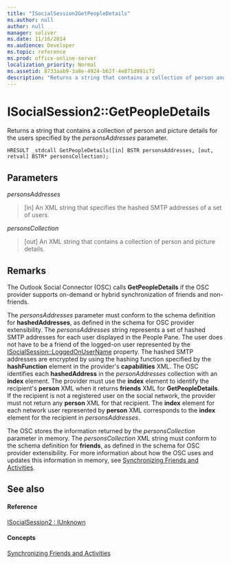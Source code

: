```yaml
---
title: "ISocialSession2GetPeopleDetails"
ms.author: null
author: null
manager: soliver
ms.date: 11/16/2014
ms.audience: Developer
ms.topic: reference
ms.prod: office-online-server
localization_priority: Normal
ms.assetid: 8733aab9-3a8e-4924-b62f-4e871d991c72
description: "Returns a string that contains a collection of person and picture details for the users specified by the personsAddresses parameter."
---
```


# ISocialSession2::GetPeopleDetails

Returns a string that contains a collection of person and picture details for the users specified by the  _personsAddresses_ parameter. 
  
```
HRESULT _stdcall GetPeopleDetails([in] BSTR personsAddresses, [out, retval] BSTR* personsCollection);
```

## Parameters

 _personsAddresses_
  
> [in] An XML string that specifies the hashed SMTP addresses of a set of users.
    
 _personsCollection_
  
> [out] An XML string that contains a collection of person and picture details.
    
## Remarks

The Outlook Social Connector (OSC) calls **GetPeopleDetails** if the OSC provider supports on-demand or hybrid synchronization of friends and non-friends. 
  
The  _personsAddresses_ parameter must conform to the schema definition for **hashedAddresses**, as defined in the schema for OSC provider extensibility. The  _personsAddresses_ string represents a set of hashed SMTP addresses for each user displayed in the People Pane. The user does not have to be a friend of the logged-on user represented by the [ISocialSession::LoggedOnUserName](isocialsession-loggedonusername.md) property. The hashed SMTP addresses are encrypted by using the hashing function specified by the **hashFunction** element in the provider's **capabilities** XML. The OSC identifies each **hashedAddress** in the  _personAddresses_ collection with an **index** element. The provider must use the **index** element to identify the recipient's **person** XML when it returns **friends** XML for **GetPeopleDetails**. If the recipient is not a registered user on the social network, the provider must not return any **person** XML for that recipient. The **index** element for each network user represented by **person** XML corresponds to the **index** element for the recipient in  _personsAddresses_.
  
The OSC stores the information returned by the  _personsCollection_ parameter in memory. The  _personsCollection_ XML string must conform to the schema definition for **friends**, as defined in the schema for OSC provider extensibility. For more information about how the OSC uses and updates this information in memory, see [Synchronizing Friends and Activities](synchronizing-friends-and-activities.md).
  
## See also

#### Reference

[ISocialSession2 : IUnknown](isocialsession2iunknown.md)
#### Concepts

[Synchronizing Friends and Activities](synchronizing-friends-and-activities.md)

